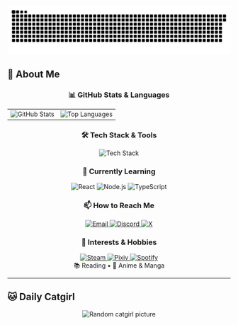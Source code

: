 <div align="center">

<picture>
  <source media="(prefers-color-scheme: dark)" srcset="https://github.com/inoribea/inoribea/raw/main/assets/github-snake-full-year-dark.svg">
  <source media="(prefers-color-scheme: light)" srcset="https://github.com/inoribea/inoribea/raw/main/assets/github-snake-full-year.svg">
   <img src="https://github.com/inoribea/inoribea/raw/main/assets/github-snake-full-year.svg" alt="Snake animation">
</picture>

</div>

## 👦 About Me

<div align="center">

### 📊 GitHub Stats & Languages
<table>
<tr>
<td>
<img src="https://github-readme-stats-inoribea.vercel.app/api?username=inoribea&show_icons=true&show=reviews,discussions_started,discussions_answered,prs_merged,prs_merged_percentage&include_all_commits=true&rank_icon=percentile&theme=transparent" alt="GitHub Stats" />
</td>
<td>
<img src="https://github-readme-stats-inoribea.vercel.app/api/top-langs/?username=inoribea&layout=compact&theme=transparent" alt="Top Languages" />
</td>
</tr>
</table>

### 🛠️ Tech Stack & Tools
<img src="https://skillicons.dev/icons?i=html,css,js,python,git,github,vscode,discord" alt="Tech Stack" />

### 🌱 Currently Learning
<img src="https://img.shields.io/badge/React-61DAFB?style=for-the-badge&logo=react&logoColor=black" alt="React"/>
<img src="https://img.shields.io/badge/Node.js-339933?style=for-the-badge&logo=nodedotjs&logoColor=white" alt="Node.js"/>
<img src="https://img.shields.io/badge/TypeScript-3178C6?style=for-the-badge&logo=typescript&logoColor=white" alt="TypeScript"/>

### 📫 How to Reach Me
<a href="mailto:inoribea@outlook.com">
<img src="https://img.shields.io/badge/Email-D14836?style=for-the-badge&logo=gmail&logoColor=white" alt="Email"/>
</a>
<a href="https://discord.gg/inoribea">
<img src="https://img.shields.io/badge/Discord-5865F2?style=for-the-badge&logo=discord&logoColor=white" alt="Discord"/>
</a>
<a href="https://x.com/inoribea">
<img src="https://img.shields.io/badge/X-000000?style=for-the-badge&logo=x&logoColor=white" alt="X"/>
</a>

### 🎯 Interests & Hobbies
<a href="https://steamcommunity.com/id/inoribea/">
<img src="https://img.shields.io/badge/Steam-000000?style=for-the-badge&logo=steam&logoColor=white" alt="Steam"/>
</a>
<a href="https://www.pixiv.net/users/inoribea">
<img src="https://img.shields.io/badge/Pixiv-0096FA?style=for-the-badge&logo=pixiv&logoColor=white" alt="Pixiv"/>
</a>
<a href="https://open.spotify.com/user/inoribea">
<img src="https://img.shields.io/badge/Spotify-1ED760?style=for-the-badge&logo=spotify&logoColor=white" alt="Spotify"/>
</a>
<br/>
📚 Reading • 🌸 Anime & Manga

</div>

---

## 🐱 Daily Catgirl
<div align="center">
  <img src="https://api.suyanw.cn/api/mao/" alt="Random catgirl picture"/>

